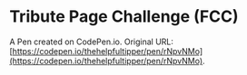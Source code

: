 # Tribute Page Challenge (FCC)

A Pen created on CodePen.io. Original URL: [https://codepen.io/thehelpfultipper/pen/rNpvNMo](https://codepen.io/thehelpfultipper/pen/rNpvNMo).


